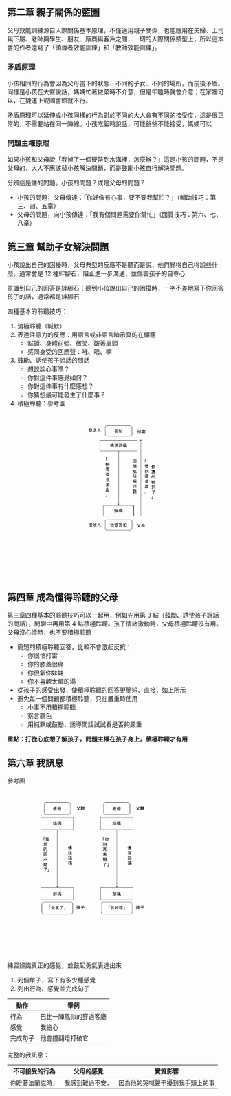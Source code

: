 ## 第二章 親子關係的藍圖

父母效能訓練源自人際關係基本原理，不僅適用親子關係，也能應用在夫婦、上司與下屬、老師與學生、朋友、廠商與客戶之間，一切的人際關係類型上，所以這本書的作者還寫了「領導者效能訓練」和「教師效能訓練」。

### 矛盾原理

小孩相同的行為會因為父母當下的狀態、不同的子女、不同的場所，而前後矛盾。同樣是小孩在大聲說話，媽媽忙著做菜時不介意，但是午睡時就會介意；在家裡可以，在捷運上或圖書館就不行。

矛盾原理可以延伸成小孩同樣的行為對於不同的大人會有不同的接受度，這是很正常的，不需要站在同一陣線。小孩吃飯時說話，可能爸爸不能接受，媽媽可以

### 問題主權原理

如果小孩和父母說「我掉了一個硬幣到水溝裡，怎麼辦？」這是小孩的問題，不是父母的，大人不應該替小孩解決問題，而是鼓勵小孩自行解決問題。


分辨這是誰的問題。小孩的問題？或是父母的問題？

* 小孩的問題，父母傳達：「你好像有心事，要不要我幫忙？」（輔助技巧：第三、四、五章）
* 父母的問題，向小孩傳達：「我有個問題需要你幫忙」（面質技巧：第六、七、八章）

## 第三章 幫助子女解決問題

小孩說出自己的困擾時，父母典型的反應不是聽而是說，他們覺得自己得說些什麼，通常會是 12 種絆腳石，阻止進一步溝通，並傷害孩子的自尊心

意識到自己的回答是絆腳石：聽到小孩說出自己的困擾時，一字不差地寫下你回答孩子的話，通常都是絆腳石

四種基本的聆聽技巧：
1. 消極聆聽（緘默）
2. 表達注意力的反應：用語言或非語言暗示真的在傾聽
    - 點頭、身體前傾、微笑、皺著眉頭
    - 感同身受的回應聲：哦、嗯、啊
3. 鼓勵、誘使孩子說話的問話
    - 想談談心事嗎？
    - 你對這件事感覺如何？
    - 你對這件事有什麼感想？
    - 你猜想最可能發生了什麼事？
4. 積極聆聽：參考圖

![積極聆聽](../images/積極聆聽.gif)

## 第四章 成為懂得聆聽的父母

第三章四種基本的聆聽技巧可以一起用，例如先用第 3 點（鼓勵、誘使孩子說話的問話），閒聊中再用第 4 點積極聆聽。孩子情緒激動時，父母積極聆聽沒有用。父母沒心情時，也不要積極聆聽

- 簡短的積極聆聽回答，比較不會激起反抗：
    - 你很怕打雷
    - 你的膝蓋很痛
    - 你很氣你妹妹
    - 你不喜歡太鹹的湯
- 從孩子的感受出發，使積極聆聽的回答更簡短、直接，如上所示
- 避免每一個問題都積極聆聽，只在嚴重時使用
    - 小事不用積極聆聽
    - 察言觀色
    - 用緘默或鼓勵、誘導問話試試看是否夠嚴重

**重點：打從心底想了解孩子，問題主權在孩子身上，積極聆聽才有用**

## 第六章 我訊息

參考圖

![我訊息](../images/我訊息.gif)

練習辨識真正的感覺，並鼓起勇氣表達出來

1. 列個單子，寫下有多少種感覺
2. 列出行為、感覺並完成句子

| 動作 | 舉例 |
| --- | ---- |
| 行為 | 巴比一陣風似的穿過客廳 |
| 感覺 | 我擔心 |
| 完成句子 | 他會撞翻燈打破它 |

完整的我訊息：

| 不可接受的行為 | 父母的感覺 | 實質影響 |
| ------------ | -------- | ------- |
| 你瞪著法蘭克時， | 我感到難過不安， | 因為他的哭喊聲干擾到我手頭上的事 |
